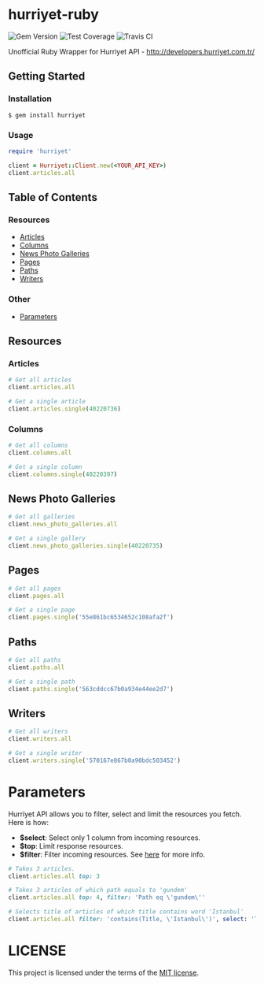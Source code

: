 # hurriyet-ruby
![Gem Version](https://img.shields.io/gem/v/hurriyet.svg)
![Test Coverage](https://img.shields.io/badge/coverage-100%25-brightgreen.svg)
![Travis CI](https://img.shields.io/travis/yigitozkavci/hurriyet-ruby.svg)

Unofficial Ruby Wrapper for Hurriyet API - http://developers.hurriyet.com.tr/

## Getting Started

### Installation

`$ gem install hurriyet`

### Usage
```ruby
require 'hurriyet'

client = Hurriyet::Client.new(<YOUR_API_KEY>)
client.articles.all
```

## Table of Contents
### Resources

- [Articles](#articles)
- [Columns](#columns)
- [News Photo Galleries](#news-photo-galleries)
- [Pages](#pages)
- [Paths](#paths)
- [Writers](#writers)

### Other

- [Parameters](#parameters)

## Resources
### Articles

```ruby
# Get all articles
client.articles.all
```

```ruby
# Get a single article
client.articles.single(40220736)
```

### Columns

```ruby
# Get all columns
client.columns.all
```

```ruby
# Get a single column
client.columns.single(40220397)
```

## News Photo Galleries

```ruby
# Get all galleries
client.news_photo_galleries.all
```

```ruby
# Get a single gallery
client.news_photo_galleries.single(40220735)
```

## Pages

```ruby
# Get all pages
client.pages.all
```

```ruby
# Get a single page
client.pages.single('55e861bc6534652c108afa2f')
```

## Paths

```ruby
# Get all paths
client.paths.all
```

```ruby
# Get a single path
client.paths.single('563cddcc67b0a934e44ee2d7')
```

## Writers

```ruby
# Get all writers
client.writers.all
```

```ruby
# Get a single writer
client.writers.single('570167e867b0a90bdc503452')
```

# Parameters
Hurriyet API allows you to filter, select and limit the resources you fetch. Here is how:

- **$select**: Select only 1 column from incoming resources.
- **$top**: Limit response resources.
- **$filter**: Filter incoming resources. See [here](http://www.odata.org/getting-started/basic-tutorial/#queryData) for more info.

```ruby
# Takes 3 articles.
client.articles.all top: 3

# Takes 3 articles of which path equals to 'gundem'
client.articles.all top: 4, filter: 'Path eq \'gundem\''

# Selects title of articles of which title contains word 'Istanbul'
client.articles.all filter: 'contains(Title, \'Istanbul\')', select: 'Title'
```

# LICENSE
This project is licensed under the terms of the [MIT license](https://github.com/yigitozkavci/hurriyet-ruby/blob/master/LICENSE.md).
